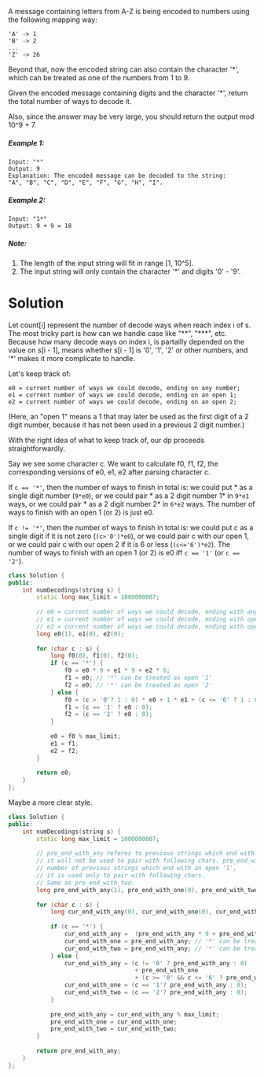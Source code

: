 A message containing letters from A-Z is being encoded to numbers using the following mapping way:

```
'A' -> 1
'B' -> 2
...
'Z' -> 26
```

Beyond that, now the encoded string can also contain the character '*', which can be treated as one of the numbers from 1 to 9.

Given the encoded message containing digits and the character '*', return the total number of ways to decode it.

Also, since the answer may be very large, you should return the output mod 10^9 + 7.

##### Example 1:

```
Input: "*"
Output: 9
Explanation: The encoded message can be decoded to the string: 
"A", "B", "C", "D", "E", "F", "G", "H", "I".
```

##### Example 2:

```
Input: "1*"
Output: 9 + 9 = 18
```

##### Note:

1. The length of the input string will fit in range [1, 10^5].
2. The input string will only contain the character '*' and digits '0' - '9'.

# Solution

Let count[i] represent the number of decode ways when reach index i of s. The most tricky part is how can we handle case like "\*\*", "\*\*\*", etc. Because how many decode ways on index i, is partailly depended on the value on s[i - 1], means whether s[i - 1] is '0', '1', '2' or other numbers, and '\*' makes it more complicate to handle. 

Let's keep track of:

```
e0 = current number of ways we could decode, ending on any number;
e1 = current number of ways we could decode, ending on an open 1;
e2 = current number of ways we could decode, ending on an open 2;
```

(Here, an "open 1" means a 1 that may later be used as the first digit of a 2 digit number, because it has not been used in a previous 2 digit number.)

With the right idea of what to keep track of, our dp proceeds straightforwardly.

Say we see some character c. We want to calculate f0, f1, f2, the corresponding versions of e0, e1, e2 after parsing character c.

If ```c == '*'```, then the number of ways to finish in total is: we could put * as a single digit number (```9*e0```), or we could pair * as a 2 digit number 1* in ```9*e1``` ways, or we could pair * as a 2 digit number 2* in ```6*e2``` ways. The number of ways to finish with an open 1 (or 2) is just e0.

If ```c != '*'```, then the number of ways to finish in total is: we could put c as a single digit if it is not zero (```(c>'0')*e0```), or we could pair c with our open 1, or we could pair c with our open 2 if it is 6 or less (```(c<='6')*e2```). The number of ways to finish with an open 1 (or 2) is e0 iff ```c == '1'``` (or ```c == '2'```).

```cpp
class Solution {
public:
    int numDecodings(string s) {
        static long max_limit = 1000000007;
        
        // e0 = current number of ways we could decode, ending with any number;
        // e1 = current number of ways we could decode, ending with open 1;
        // e2 = current number of ways we could decode, ending with open 2;
        long e0(1), e1(0), e2(0);
        
        for (char c : s) {
            long f0(0), f1(0), f2(0);
            if (c == '*') {
                f0 = e0 * 9 + e1 * 9 + e2 * 6;
                f1 = e0; // '*' can be treated as open '1'
                f2 = e0; // '*' can be treated as open '2'
            } else {
                f0 = (c > '0'? 1 : 0) * e0 + 1 * e1 + (c <= '6' ? 1 : 0) * e2;
                f1 = (c == '1' ? e0 : 0);
                f2 = (c == '2' ? e0 : 0);
            }
            
            e0 = f0 % max_limit;
            e1 = f1;
            e2 = f2;
        }
        
        return e0;
    }
};
```

Maybe a more clear style.

```cpp
class Solution {
public:
    int numDecodings(string s) {
        static long max_limit = 1000000007;
        
        // pre_end_with_any referes to previous strings which end with any char,
        // it will not be used to pair with following chars. pre_end_with_one refers to
        // number of previous strings which end with an open '1', 
        // it is used only to pair with following chars.
        // Same as pre_end_with_two.
        long pre_end_with_any(1), pre_end_with_one(0), pre_end_with_two(0);
        
        for (char c : s) {
            long cur_end_with_any(0), cur_end_with_one(0), cur_end_with_two(0);
            
            if (c == '*') {
                cur_end_with_any =  (pre_end_with_any * 9 + pre_end_with_one * 9 + pre_end_with_two * 6);
                cur_end_with_one = pre_end_with_any; // '*' can be treated as open '1'
                cur_end_with_two = pre_end_with_any; // '*' can be treated as open '2'          
            } else {
                cur_end_with_any = (c != '0' ? pre_end_with_any : 0) 
                                    + pre_end_with_one 
                                    + (c >= '0' && c <= '6' ? pre_end_with_two : 0);
                cur_end_with_one = (c == '1'? pre_end_with_any : 0);
                cur_end_with_two = (c == '2'? pre_end_with_any : 0);
            }
            
            pre_end_with_any = cur_end_with_any % max_limit;
            pre_end_with_one = cur_end_with_one;
            pre_end_with_two = cur_end_with_two;
        }
        
        return pre_end_with_any;
    }
};
```
